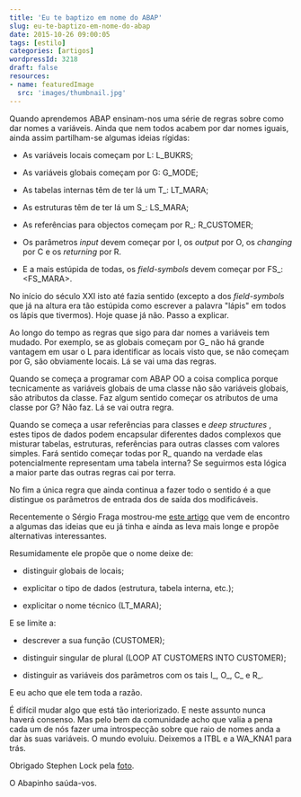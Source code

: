 ```yaml
---
title: 'Eu te baptizo em nome do ABAP'
slug: eu-te-baptizo-em-nome-do-abap
date: 2015-10-26 09:00:05
tags: [estilo]
categories: [artigos]
wordpressId: 3218
draft: false
resources:
- name: featuredImage
  src: 'images/thumbnail.jpg'
---
```

Quando aprendemos ABAP ensinam-nos uma série de regras sobre como dar nomes a variáveis. Ainda que nem todos acabem por dar nomes iguais, ainda assim partilham-se algumas ideias rígidas:

  * As variáveis locais começam por L: L_BUKRS;

  * As variáveis globais começam por G: G_MODE;

  * As tabelas internas têm de ter lá um T_: LT_MARA;

  * As estruturas têm de ter lá um S_: LS_MARA;

  * As referências para objectos começam por R_: R_CUSTOMER;

  * Os parâmetros _input_ devem começar por I, os _output_ por O, os _changing_ por C e os _returning_ por R.

  * E a mais estúpida de todas, os _field-symbols_ devem começar por FS_: <FS_MARA>.

No início do século XXI isto até fazia sentido (excepto a dos _field-symbols_ que já na altura era tão estúpida como escrever a palavra "lápis" em todos os lápis que tivermos). Hoje quase já não. Passo a explicar.
<!--more-->

Ao longo do tempo as regras que sigo para dar nomes a variáveis tem mudado. Por exemplo, se as globais começam por G_ não há grande vantagem em usar o L para identificar as locais visto que, se não começam por G, são obviamente locais. Lá se vai uma das regras.

Quando se começa a programar com ABAP OO a coisa complica porque tecnicamente as variáveis globais de uma classe não são variáveis globais, são atributos da classe. Faz algum sentido começar os atributos de uma classe por G? Não faz. Lá se vai outra regra.

Quando se começa a usar referências para classes e _deep structures_ , estes tipos de dados podem encapsular diferentes dados complexos que misturar tabelas, estruturas, referências para outras classes com valores simples. Fará sentido começar todas por R_ quando na verdade elas potencialmente representam uma tabela interna? Se seguirmos esta lógica a maior parte das outras regras cai por terra.

No fim a única regra que ainda continua a fazer todo o sentido é a que distingue os parâmetros de entrada dos de saída dos modificáveis.

Recentemente o Sérgio Fraga mostrou-me [este artigo][1] que vem de encontro a algumas das ideias que eu já tinha e ainda as leva mais longe e propõe alternativas interessantes.

Resumidamente ele propõe que o nome deixe de:

  * distinguir globais de locais;

  * explicitar o tipo de dados (estrutura, tabela interna, etc.);

  * explicitar o nome técnico (LT_MARA);

E se limite a:

  * descrever a sua função (CUSTOMER);

  * distinguir singular de plural (LOOP AT CUSTOMERS INTO CUSTOMER);

  * distinguir as variáveis dos parâmetros com os tais I_, O_, C_ e R_.

E eu acho que ele tem toda a razão.

É difícil mudar algo que está tão interiorizado. E neste assunto nunca haverá consenso. Mas pelo bem da comunidade acho que valia a pena cada um de nós fazer uma introspecção sobre que raio de nomes anda a dar às suas variáveis. O mundo evoluiu. Deixemos a ITBL e a WA_KNA1 para trás.

Obrigado Stephen Lock pela [foto][2].

O Abapinho saúda-vos.

   [1]: https://scn.sap.com/community/abap/blog/2015/09/22/hungarian-beginners-course--a-polemic-scripture-against-hungarian-notation
   [2]: https://www.flickr.com/photos/stephendl/2212818035
